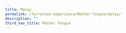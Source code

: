 ```yaml
---
title: Malay
permalink: /farrerean-experience/Mother-Tongue/malay/
description: ""
third_nav_title: Mother Tongue
---
```

